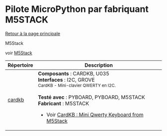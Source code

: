 # Pilote MicroPython par fabriquant M5STACK
[Retour à la page principale](../../readme.md)

M5Stack

voir
[M5Stack](https://m5stack.com/)
<table>
<thead>
  <th>Répertoire</th><th>Description</th>
</thead>
<tbody>
  <tr><td><a href="../../../../tree/master/cardkb">cardkb</a></td>
      <td><strong>Composants</strong> : CARDKB, U035<br />
      <strong>Interfaces</strong> : I2C, GROVE<br />
<small>CardKB - Mini-clavier QWERTY en I2C.</small><br/><br />
      <strong>Testé avec</strong> : PYBOARD, PYBOARD, M5STACK<br />
      <strong>Fabricant</strong> : M5STACK<br />
<ul>
<li>Voir <a href="http://shop.mchobby.be/product.php?id_product=1912">CardKB : Mini Qwerty Keyboard from M5Stack</a></li>
</ul>
      </td>
  </tr>
</tbody>
</table>
